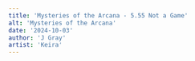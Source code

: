 ```yaml
---
title: 'Mysteries of the Arcana - 5.55 Not a Game'
alt: 'Mysteries of the Arcana'
date: '2024-10-03'
author: 'J Gray'
artist: 'Keira'
---
```

